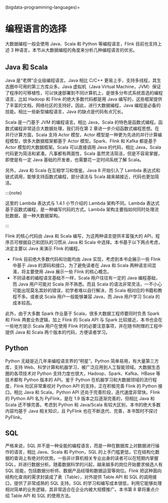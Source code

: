 (bigdata-programming-languages)=
# 编程语言的选择

大数据编程一般会使用 Java、Scala 和 Python 等编程语言，Flink 目前也支持上述 3 种语言，本节从大数据编程的角度来分析几种编程语言的优劣。

## Java 和 Scala

Java 是“老牌”企业级编程语言。Java 相比 C/C++ 更易上手，支持多线程，其生态圈中可用的第三方库众多。Java 虚拟机（Java Virtual Machine，JVM）保证了程序的可移植性，可以快速部署到不同计算机上，是很多分布式系统首选的编程语言，比如 Hadoop 和 Flink 的绝大多数代码都是用 Java 编写的，这些框架提供了丰富的文档，网络社区的支持好。因此，进行大数据编程，Java 编程是必备的技能。相比一些新型编程语言，Java 的缺点是代码有点冗长。

Scala 是一门基于 JVM 的编程语言。相比 Java，Scala 的特色是函数式编程。函数式编程非常适合大数据处理，我们将在第 2 章进一步介绍函数式编程思想。在并行计算方面，Scala 支持 Actor 模型，Actor 模型是一种更为先进的并行计算编程模型，很多大数据框架都基于 Actor 模型。Spark、Flink 和 Kafka 都是基于 Actor 模型的大数据框架。Scala 可以直接调用 Java 的代码，相比 Java，Scala 代码更为简洁和紧凑。凡事都有两面性，Scala 虽然灵活简洁，但是不容易掌握，即使是有一定 Java 基础的开发者，也需要花一定时间系统了解 Scala。

另外，Java 和 Scala 在互相学习和借鉴。Java 8 开始引入了 Lambda 表达式和链式调用，能够支持函数式编程，部分语法与 Scala 越来越接近，代码也更加简洁。

:::{note}

这里的 Lambda 表达式与 1.4.1 小节介绍的 Lambda 架构不同。Lambda 表达式基于函数式编程，是一种编写代码的方式。Lambda 架构主要指如何同时处理流批数据，是一种大数据架构。

:::

Flink 的核心代码由 Java 和 Scala 编写，为这两种语言提供丰富强大的 API，程序员可根据自己和团队的习惯从 Java 和 Scala 中选择。本书基于以下两点考虑，决定主要以 Java 来演示 Flink 的编程。

- Flink 目前绝大多数代码和功能均由 Java 实现，考虑到本书会展示一些 Flink 中基于 Java 的源码和接口，为了避免读者在 Java 和 Scala 两种语言间混淆，将主要使用 Java 展示一些 Flink 的核心概念。
- 不同读者的编程语言基础不一样，Scala 用户往往有一定的 Java 编程基础，而 Java 用户可能对 Scala 并不熟悉。而且 Scala 的语法非常灵活，一不小心可能出现莫名其妙的错误，初学者难以自行解决，而 Scala 相对应的书籍和教程不多。或者说 Scala 用户一般能够兼容 Java，而 Java 用户学习 Scala 的成本较高。

此外，由于大多数 Spark 作业基于 Scala，很多大数据工程师要同时负责 Spark 和 Flink 两套业务逻辑，加上 Flink 的 Scala API 与 Spark 比较接近，本书也会在一些地方提示 Scala 用户在使用 Flink 时的必要注意事项，并在随书附赠的工程中提供 Java 和 Scala 两个版本的代码，方便读者学习。

## Python

Python 无疑是近几年来编程语言界的“明星”。Python 简单易用，有大量第三方库，支持 Web、科学计算和机器学习，被广泛应用到人工智能领域。大数据生态圈的各项技术对 Python 支持力度也很大，Hadoop、Spark、Kafka、HBase 等技术都有 Python 版本的 API。鉴于 Python 在机器学习和大数据领域的流行程度，Flink 社区非常重视对 Python API 的支持，正在积极完善 Flink 的 Python 接口。相比 Java 和 Scala，Python API 还处于完善阶段，迭代速度非常快。Flink 的 Python API 名为 PyFlink，是在 1.9 版本之后逐渐完善的，但相比 Java 和 Scala 还不够完善。考虑到 Python 和 Java/Scala 有较大区别，本书的绝大多数内容均基于 Java 相关知识，且 PyFlink 也在不断迭代、完善，本书暂时不探讨 PyFlink。

## SQL

严格来说，SQL 并不是一种全能的编程语言，而是一种在数据库上对数据进行操作的语言，相比 Java、Scala 和 Python，SQL 的上手门槛更低，它在结构化数据的查询上有绝对的优势。一些非计算机相关专业出身的读者可以在短期内掌握 SQL，并进行数据分析。随着数据科学的兴起，越来越多的岗位开始要求候选人有 SQL 技能，包括数据分析师、数据产品经理和数据运营等岗位。Flink 把这种面向结构化查询的需求封装成了表（Table），对外提供 Table API 和 SQL 的调用接口，提供了非常成熟的 SQL 支持。SQL 的学习和编写成本很低，利用它能够处理相对简单的业务逻辑，其非常适合在企业内被大规模推广。本书第 8 章将重点介绍 Table API 和 SQL 的使用方法。
